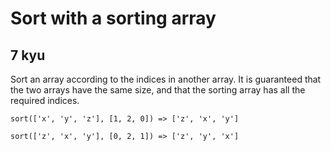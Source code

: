 # Sort with a sorting array
## 7 kyu

Sort an array according to the indices in another array.
It is guaranteed that the two arrays have the same size, and that the sorting array has all the required indices.
```
sort(['x', 'y', 'z'], [1, 2, 0]) => ['z', 'x', 'y']

sort(['z', 'x', 'y'], [0, 2, 1]) => ['z', 'y', 'x']
```
